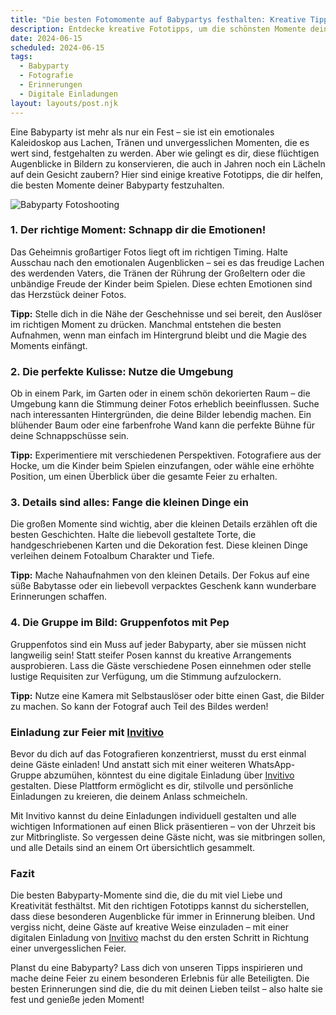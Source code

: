 ```yaml
---
title: "Die besten Fotomomente auf Babypartys festhalten: Kreative Tipps für unvergessliche Erinnerungen"
description: Entdecke kreative Fototipps, um die schönsten Momente deiner Babyparty festzuhalten, und erfahre, wie digitale Einladungen von Invitivo die Planung erleichtern.
date: 2024-06-15
scheduled: 2024-06-15
tags:
  - Babyparty
  - Fotografie
  - Erinnerungen
  - Digitale Einladungen
layout: layouts/post.njk
---
```


Eine Babyparty ist mehr als nur ein Fest – sie ist ein emotionales Kaleidoskop aus Lachen, Tränen und unvergesslichen Momenten, die es wert sind, festgehalten zu werden. Aber wie gelingt es dir, diese flüchtigen Augenblicke in Bildern zu konservieren, die auch in Jahren noch ein Lächeln auf dein Gesicht zaubern? Hier sind einige kreative Fototipps, die dir helfen, die besten Momente deiner Babyparty festzuhalten.

![Babyparty Fotoshooting](/img/babyparty-photography.webp)

### 1. **Der richtige Moment: Schnapp dir die Emotionen!**

Das Geheimnis großartiger Fotos liegt oft im richtigen Timing. Halte Ausschau nach den emotionalen Augenblicken – sei es das freudige Lachen des werdenden Vaters, die Tränen der Rührung der Großeltern oder die unbändige Freude der Kinder beim Spielen. Diese echten Emotionen sind das Herzstück deiner Fotos.

**Tipp:** Stelle dich in die Nähe der Geschehnisse und sei bereit, den Auslöser im richtigen Moment zu drücken. Manchmal entstehen die besten Aufnahmen, wenn man einfach im Hintergrund bleibt und die Magie des Moments einfängt.

### 2. **Die perfekte Kulisse: Nutze die Umgebung**

Ob in einem Park, im Garten oder in einem schön dekorierten Raum – die Umgebung kann die Stimmung deiner Fotos erheblich beeinflussen. Suche nach interessanten Hintergründen, die deine Bilder lebendig machen. Ein blühender Baum oder eine farbenfrohe Wand kann die perfekte Bühne für deine Schnappschüsse sein.

**Tipp:** Experimentiere mit verschiedenen Perspektiven. Fotografiere aus der Hocke, um die Kinder beim Spielen einzufangen, oder wähle eine erhöhte Position, um einen Überblick über die gesamte Feier zu erhalten.

### 3. **Details sind alles: Fange die kleinen Dinge ein**

Die großen Momente sind wichtig, aber die kleinen Details erzählen oft die besten Geschichten. Halte die liebevoll gestaltete Torte, die handgeschriebenen Karten und die Dekoration fest. Diese kleinen Dinge verleihen deinem Fotoalbum Charakter und Tiefe.

**Tipp:** Mache Nahaufnahmen von den kleinen Details. Der Fokus auf eine süße Babytasse oder ein liebevoll verpacktes Geschenk kann wunderbare Erinnerungen schaffen.

### 4. **Die Gruppe im Bild: Gruppenfotos mit Pep**

Gruppenfotos sind ein Muss auf jeder Babyparty, aber sie müssen nicht langweilig sein! Statt steifer Posen kannst du kreative Arrangements ausprobieren. Lass die Gäste verschiedene Posen einnehmen oder stelle lustige Requisiten zur Verfügung, um die Stimmung aufzulockern.

**Tipp:** Nutze eine Kamera mit Selbstauslöser oder bitte einen Gast, die Bilder zu machen. So kann der Fotograf auch Teil des Bildes werden!

### **Einladung zur Feier mit [Invitivo](https://invitivo.com/create)**

Bevor du dich auf das Fotografieren konzentrierst, musst du erst einmal deine Gäste einladen! Und anstatt sich mit einer weiteren WhatsApp-Gruppe abzumühen, könntest du eine digitale Einladung über [Invitivo](https://invitivo.com/) gestalten. Diese Plattform ermöglicht es dir, stilvolle und persönliche Einladungen zu kreieren, die deinem Anlass schmeicheln. 

Mit Invitivo kannst du deine Einladungen individuell gestalten und alle wichtigen Informationen auf einen Blick präsentieren – von der Uhrzeit bis zur Mitbringliste. So vergessen deine Gäste nicht, was sie mitbringen sollen, und alle Details sind an einem Ort übersichtlich gesammelt. 

### **Fazit**

Die besten Babyparty-Momente sind die, die du mit viel Liebe und Kreativität festhältst. Mit den richtigen Fototipps kannst du sicherstellen, dass diese besonderen Augenblicke für immer in Erinnerung bleiben. Und vergiss nicht, deine Gäste auf kreative Weise einzuladen – mit einer digitalen Einladung von [Invitivo](https://invitivo.com) machst du den ersten Schritt in Richtung einer unvergesslichen Feier.

Planst du eine Babyparty? Lass dich von unseren Tipps inspirieren und mache deine Feier zu einem besonderen Erlebnis für alle Beteiligten. Die besten Erinnerungen sind die, die du mit deinen Lieben teilst – also halte sie fest und genieße jeden Moment!
